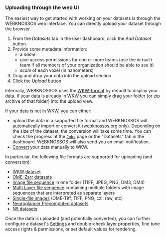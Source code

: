 ### Uploading through the web UI
The easiest way to get started with working on your datasets is through the WEBKNOSSOS web interface. You can directly upload your dataset through the browser.

1. From the *Datasets* tab in the user dashboard, click the *Add Dataset* button.
2. Provide some metadata information:  
    - a *name* 
    - give access permissions for one or more teams (use the `default` team if all members of your organization should be able to see it)
    - *scale* of each voxel (in nanometers)
3. Drag and drop your data into the upload section
4. Click the *Upload* button


Internally, WEBKNOSSOS uses the [WKW-format](./wkw.md) by default to display your data.
If your data is already in WKW you can simply drag your folder (or zip archive of that folder) into the upload view.

If your data is not in WKW, you can either:

- upload the data in a supported file format and WEBKNOSSOS will automatically import or convert it ([webknossos.org](https://webknossos.org) only). 
Depending on the size of the dataset, the conversion will take some time. 
You can check the progress at the [`Jobs`](../automation/jobs.md) page or the "Datasets" tab in the dashboard.
WEBKNOSSOS will also send you an email notification.
- [Convert](#converting-datasets) your data manually to WKW.

In particular, the following file formats are supported for uploading (and conversion):

- [WKW dataset](./wkw.md)
- [OME-Zarr datasets](./zarr.md)
- [Image file sequence](./image_stacks.md#single-layer-image-file-sequence) in one folder (TIFF, JPEG, PNG, DM3, DM4)
- [Multi Layer file sequence](./image_stacks.md#multi-layer-image-file-sequence) containing multiple folders with image sequences that are interpreted as separate layers
- [Single-file images](-image_stacks.md#single-file-images) (OME-Tiff, TIFF, PNG, czi, raw, etc)
- [Neuroglancer Precomputed datasets](./neuroglancer_precomputed.md)
- [N5 datasets](./n5.md)

Once the data is uploaded (and potentially converted), you can further configure a dataset's [Settings](../datasets/settings.md) and double-check layer properties, fine tune access rights & permissions, or set default values for rendering.